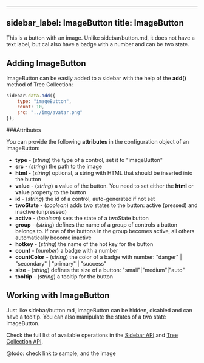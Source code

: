  ---
sidebar_label: ImageButton
title: ImageButton
---          

This is a button with an image. Unlike sidebar/button.md, it does not have a text label, but cal also have a badge with a number and can be two state.



## Adding ImageButton

ImageButton can be easily added to a sidebar with the help of the **add()** method of Tree Collection:

~~~js
sidebar.data.add({
    type: "imageButton",
    count: 10,
    src: "../img/avatar.png"
});
~~~

###Attributes

You can provide the following **attributes** in the configuration object of an imageButton:

- **type** - (*string*)	the type of a control, set it to "imageButton"
- **src** - (*string*) the path to the image
- **html** - (*string*) optional, a string with HTML that should be inserted into the button
- **value** - (*string*) a value of the button. You need to set either the **html** or **value** property to the button
- **id** - (*string*) the id of a control, auto-generated if not set
- **twoState** - (*boolean*) adds two states to the button: active (pressed) and inactive  (unpressed)
- **active**  - (*boolean*) sets the state of a twoState button
- **group** - (*string*) defines the name of a group of controls a button belongs to. If one of the buttons in the group becomes active, all others automatically become inactive
- **hotkey** - (*string*) the name of the hot key for the button
- **count** - (*number*) a badge with a number
- **countColor** - (*string*) the color of a badge with number: "danger" | "secondary" | "primary" | "success"
- **size** - (*string*) defines the size of a button: "small"|"medium"|"auto"
- **tooltip** - (*string*) a tooltip for the button


## Working with ImageButton

Just like sidebar/button.md, imageButton can be hidden, disabled and can have a tooltip. You can also manipulate the states of a two state imageButton.

Check the full list of available operations in the [Sidebar API](sidebar/api/refs/sidebar.md) and [Tree Collection API](helpers/tree_collection.md).

@todo:
check link to sample, and the image 
